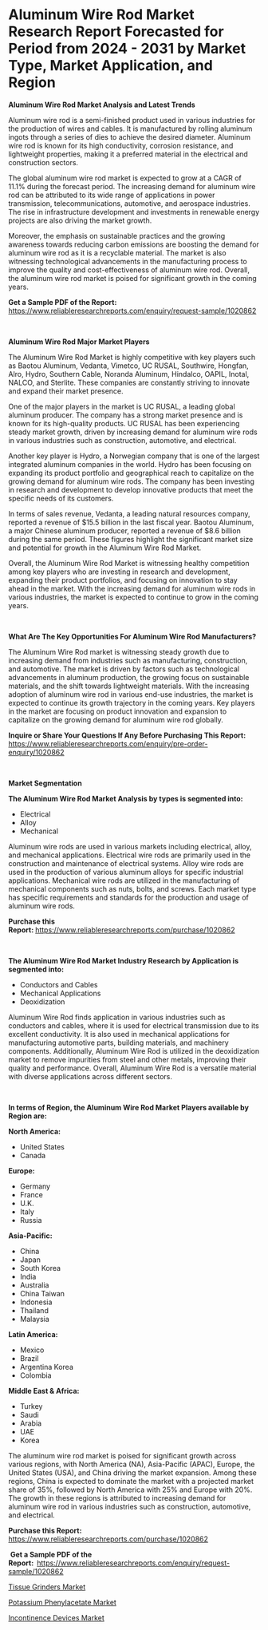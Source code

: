 <p><h1>Aluminum Wire Rod Market Research Report Forecasted for Period from 2024 -  2031 by Market Type, Market Application, and Region</h1></p><p><strong>Aluminum Wire Rod Market Analysis and Latest Trends</strong></p>
<p><p>Aluminum wire rod is a semi-finished product used in various industries for the production of wires and cables. It is manufactured by rolling aluminum ingots through a series of dies to achieve the desired diameter. Aluminum wire rod is known for its high conductivity, corrosion resistance, and lightweight properties, making it a preferred material in the electrical and construction sectors.</p><p>The global aluminum wire rod market is expected to grow at a CAGR of 11.1% during the forecast period. The increasing demand for aluminum wire rod can be attributed to its wide range of applications in power transmission, telecommunications, automotive, and aerospace industries. The rise in infrastructure development and investments in renewable energy projects are also driving the market growth.</p><p>Moreover, the emphasis on sustainable practices and the growing awareness towards reducing carbon emissions are boosting the demand for aluminum wire rod as it is a recyclable material. The market is also witnessing technological advancements in the manufacturing process to improve the quality and cost-effectiveness of aluminum wire rod. Overall, the aluminum wire rod market is poised for significant growth in the coming years.</p></p>
<p><strong>Get a Sample PDF of the Report:&nbsp;</strong> <a href="https://www.reliableresearchreports.com/enquiry/request-sample/1020862">https://www.reliableresearchreports.com/enquiry/request-sample/1020862</a></p>
<p>&nbsp;</p>
<p><strong>Aluminum Wire Rod Major Market Players</strong></p>
<p><p>The Aluminum Wire Rod Market is highly competitive with key players such as Baotou Aluminum, Vedanta, Vimetco, UC RUSAL, Southwire, Hongfan, Alro, Hydro, Southern Cable, Noranda Aluminum, Hindalco, OAPIL, Inotal, NALCO, and Sterlite. These companies are constantly striving to innovate and expand their market presence.</p><p>One of the major players in the market is UC RUSAL, a leading global aluminum producer. The company has a strong market presence and is known for its high-quality products. UC RUSAL has been experiencing steady market growth, driven by increasing demand for aluminum wire rods in various industries such as construction, automotive, and electrical.</p><p>Another key player is Hydro, a Norwegian company that is one of the largest integrated aluminum companies in the world. Hydro has been focusing on expanding its product portfolio and geographical reach to capitalize on the growing demand for aluminum wire rods. The company has been investing in research and development to develop innovative products that meet the specific needs of its customers.</p><p>In terms of sales revenue, Vedanta, a leading natural resources company, reported a revenue of $15.5 billion in the last fiscal year. Baotou Aluminum, a major Chinese aluminum producer, reported a revenue of $8.6 billion during the same period. These figures highlight the significant market size and potential for growth in the Aluminum Wire Rod Market.</p><p>Overall, the Aluminum Wire Rod Market is witnessing healthy competition among key players who are investing in research and development, expanding their product portfolios, and focusing on innovation to stay ahead in the market. With the increasing demand for aluminum wire rods in various industries, the market is expected to continue to grow in the coming years.</p></p>
<p>&nbsp;</p>
<p><strong>What Are The Key Opportunities For Aluminum Wire Rod Manufacturers?</strong></p>
<p><p>The Aluminum Wire Rod market is witnessing steady growth due to increasing demand from industries such as manufacturing, construction, and automotive. The market is driven by factors such as technological advancements in aluminum production, the growing focus on sustainable materials, and the shift towards lightweight materials. With the increasing adoption of aluminum wire rod in various end-use industries, the market is expected to continue its growth trajectory in the coming years. Key players in the market are focusing on product innovation and expansion to capitalize on the growing demand for aluminum wire rod globally.</p></p>
<p><strong>Inquire or Share Your Questions If Any Before Purchasing This Report:</strong> <a href="https://www.reliableresearchreports.com/enquiry/pre-order-enquiry/1020862">https://www.reliableresearchreports.com/enquiry/pre-order-enquiry/1020862</a></p>
<p>&nbsp;</p>
<p><strong>Market Segmentation</strong></p>
<p><strong>The Aluminum Wire Rod Market Analysis by types is segmented into:</strong></p>
<p><ul><li>Electrical</li><li>Alloy</li><li>Mechanical</li></ul></p>
<p><p>Aluminum wire rods are used in various markets including electrical, alloy, and mechanical applications. Electrical wire rods are primarily used in the construction and maintenance of electrical systems. Alloy wire rods are used in the production of various aluminum alloys for specific industrial applications. Mechanical wire rods are utilized in the manufacturing of mechanical components such as nuts, bolts, and screws. Each market type has specific requirements and standards for the production and usage of aluminum wire rods.</p></p>
<p><strong>Purchase this Report:&nbsp;</strong><a href="https://www.reliableresearchreports.com/purchase/1020862">https://www.reliableresearchreports.com/purchase/1020862</a></p>
<p>&nbsp;</p>
<p><strong>The Aluminum Wire Rod Market Industry Research by Application is segmented into:</strong></p>
<p><ul><li>Conductors and Cables</li><li>Mechanical Applications</li><li>Deoxidization</li></ul></p>
<p><p>Aluminum Wire Rod finds application in various industries such as conductors and cables, where it is used for electrical transmission due to its excellent conductivity. It is also used in mechanical applications for manufacturing automotive parts, building materials, and machinery components. Additionally, Aluminum Wire Rod is utilized in the deoxidization market to remove impurities from steel and other metals, improving their quality and performance. Overall, Aluminum Wire Rod is a versatile material with diverse applications across different sectors.</p></p>
<p>&nbsp;</p>
<p><strong>In terms of Region, the Aluminum Wire Rod Market Players available by Region are:</strong></p>
<p>
    <p> <strong> North America: </strong>
        <ul>
            <li>United States</li>
            <li>Canada</li>
        </ul>
        </p> 
    <p> <strong> Europe: </strong>
        <ul>
            <li>Germany</li>
            <li>France</li>
            <li>U.K.</li>
            <li>Italy</li>
            <li>Russia</li>
        </ul>
        </p> 
    <p> <strong> Asia-Pacific: </strong>
        <ul>
            <li>China</li>
            <li>Japan</li>
            <li>South Korea</li>
            <li>India</li>
            <li>Australia</li>
            <li>China Taiwan</li>
            <li>Indonesia</li>
            <li>Thailand</li>
            <li>Malaysia</li>
        </ul>
        </p> 
    <p> <strong> Latin America: </strong>
        <ul>
            <li>Mexico</li>
            <li>Brazil</li>
            <li>Argentina Korea</li>
            <li>Colombia</li>
        </ul>
        </p> 
    <p> <strong> Middle East & Africa: </strong>
        <ul>
            <li>Turkey</li>
            <li>Saudi</li>
            <li>Arabia</li>
            <li>UAE</li>
            <li>Korea</li>
        </ul>
    </p>
    </p>
<p><p>The aluminum wire rod market is poised for significant growth across various regions, with North America (NA), Asia-Pacific (APAC), Europe, the United States (USA), and China driving the market expansion. Among these regions, China is expected to dominate the market with a projected market share of 35%, followed by North America with 25% and Europe with 20%. The growth in these regions is attributed to increasing demand for aluminum wire rod in various industries such as construction, automotive, and electrical.</p></p>
<p><strong>Purchase this Report: </strong><a href="https://www.reliableresearchreports.com/purchase/1020862">https://www.reliableresearchreports.com/purchase/1020862</a></p>
<p>&nbsp;<strong>Get a Sample PDF of the Report:&nbsp;&nbsp;</strong><a href="https://www.reliableresearchreports.com/enquiry/request-sample/1020862">https://www.reliableresearchreports.com/enquiry/request-sample/1020862</a></p>
<p><strong></strong></p>
<p><p><a href="https://view.publitas.com/reportprime-1/tissue-grinders-market-size-growing-and-forecasted-for-period-from-2023-2030-and-provides-complete-market-analysis-of-this-market/">Tissue Grinders Market</a></p><p><a href="https://view.publitas.com/reportprime-1/potassium-phenylacetate-market-insights-market-players-and-forecast-till-2030/">Potassium Phenylacetate Market</a></p><p><a href="https://view.publitas.com/reportprime-1/incontinence-devices-market-share-market-new-trends-analysis-report-by-type-by-application-by-end-use-by-region-and-segment-forecasts-2023-2030/">Incontinence Devices Market</a></p></p>